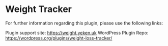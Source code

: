 # Weight Tracker

For further information regarding this plugin, please use the following links:

Plugin support site: https://weight.yeken.uk
WordPress Plugin Repo: https://wordpress.org/plugins/weight-loss-tracker/
